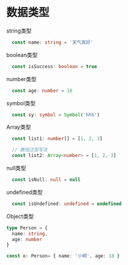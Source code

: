 # 数据类型
<section grid grid-cols-2 gap-x-4>
  <section>
  string类型

  ```ts
    const name: string = '天气真好'
  ```
  boolean类型

  ```ts
    const isSuccess: boolean = true
  ```
  number类型

  ```ts
    const age: number = 18
  ```  
  symbol类型

  ```ts
    const sy: symbol = Symbol('hhh')
  ```
  Array类型
  ```ts
    const list1: number[] = [1, 2, 3]

    // 数组泛型写法
    const list2: Array<number> = [1, 2, 3]
  ```
  </section>
  <section>
  null类型

  ```ts
    const isNull: null = null
  ```
  undefined类型

  ```ts
    const isUndefined: undefined = undefined
  ```
  Object类型
  ```ts
  type Person = {
    name: string,
    age: number
  }

  const o: Person= { name: '小明', age: 18 }
  ```

  </section>
</section>